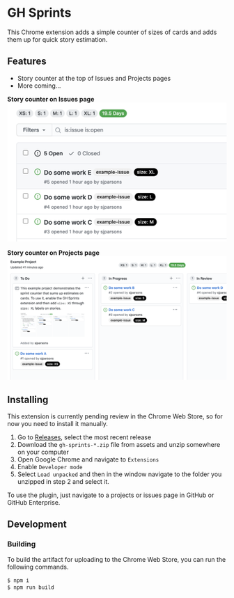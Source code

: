 # GH Sprints

This Chrome extension adds a simple counter of sizes of cards and adds them up for quick story estimation.

## Features

- Story counter at the top of Issues and Projects pages
- More coming...

**Story counter on Issues page**
![Issues](src/screenshots/issues-zoom.png)

**Story counter on Projects page**
![Projects](src/screenshots/projects-zoom.png)

## Installing

This extension is currently pending review in the Chrome Web Store, so for now you need to install it manually.

1. Go to [Releases](https://github.com/sjparsons/gh-sprints-extension/releases), select the most recent release
2. Download the `gh-sprints-*.zip` file from assets and unzip somewhere on your computer
3. Open Google Chrome and navigate to `Extensions`
4. Enable `Developer mode`
5. Select `Load unpacked` and then in the window navigate to the folder you unzipped in step 2 and select it.

To use the plugin, just navigate to a projects or issues page in GitHub or GitHub Enterprise.

## Development

### Building

To build the artifact for uploading to the Chrome Web Store, you can run the following commands.

```
$ npm i
$ npm run build
```